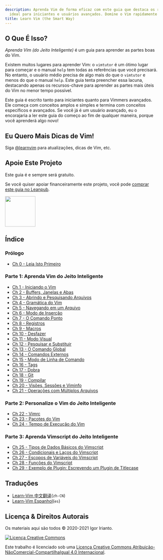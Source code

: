 ```yaml
---
description: Aprenda Vim de forma eficaz com este guia que destaca os recursos essenciais,
  ideal para iniciantes e usuários avançados. Domine o Vim rapidamente!
title: Learn Vim (the Smart Way)
---
```


## O Que É Isso?

_Aprenda Vim (do Jeito Inteligente)_ é um guia para aprender as partes boas do Vim.

Existem muitos lugares para aprender Vim: o `vimtutor` é um ótimo lugar para começar e o manual `help` tem todas as referências que você precisará. No entanto, o usuário médio precisa de algo mais do que o `vimtutor` e menos do que o manual `help`. Este guia tenta preencher essa lacuna, destacando apenas os recursos-chave para aprender as partes mais úteis do Vim no menor tempo possível.

Este guia é escrito tanto para iniciantes quanto para Vimmers avançados. Ele começa com conceitos amplos e simples e termina com conceitos específicos e avançados. Se você já é um usuário avançado, eu o encorajaria a ler este guia do começo ao fim de qualquer maneira, porque você aprenderá algo novo!

## Eu Quero Mais Dicas de Vim!

Siga [@learnvim](https://twitter.com/learnvim) para atualizações, dicas de Vim, etc.

## Apoie Este Projeto

Este guia é e sempre será gratuito.

Se você quiser apoiar financeiramente este projeto, você pode [comprar este guia no Leanpub](https://leanpub.com/learnvim).

<a href="https://leanpub.com/learnvim"><img src="/vim/images/learn-vim-cover.png" width="100"></a>

## Índice

### Prólogo

- [Ch 0 - Leia Isto Primeiro](ch00_read_this_first)

### Parte 1: Aprenda Vim do Jeito Inteligente

- [Ch 1 - Iniciando o Vim](ch01_starting_vim)
- [Ch 2 - Buffers, Janelas e Abas](ch02_buffers_windows_tabs)
- [Ch 3 - Abrindo e Pesquisando Arquivos](ch03_searching_files)
- [Ch 4 - Gramática do Vim](ch04_vim_grammar)
- [Ch 5 - Navegando em um Arquivo](ch05_moving_in_file)
- [Ch 6 - Modo de Inserção](ch06_insert_mode)
- [Ch 7 - O Comando Ponto](ch07_the_dot_command)
- [Ch 8 - Registros](ch08_registers)
- [Ch 9 - Macros](ch09_macros)
- [Ch 10 - Desfazer](ch10_undo)
- [Ch 11 - Modo Visual](ch11_visual_mode)
- [Ch 12 - Pesquisar e Substituir](ch12_search_and_substitute)
- [Ch 13 - O Comando Global](ch13_the_global_command)
- [Ch 14 - Comandos Externos](ch14_external_commands)
- [Ch 15 - Modo de Linha de Comando](ch15_command-line_mode)
- [Ch 16 - Tags](ch16_tags)
- [Ch 17 - Dobra](ch17_fold)
- [Ch 18 - Git](ch18_git)
- [Ch 19 - Compilar](ch19_compile)
- [Ch 20 - Visões, Sessões e Viminfo](ch20_views_sessions_viminfo)
- [Ch 21 - Operações com Múltiplos Arquivos](ch21_multiple_file_operations)

### Parte 2: Personalize o Vim do Jeito Inteligente

- [Ch 22 - Vimrc](ch22_vimrc)
- [Ch 23 - Pacotes do Vim](ch23_vim_packages)
- [Ch 24 - Tempo de Execução do Vim](ch24_vim_runtime)

### Parte 3: Aprenda Vimscript do Jeito Inteligente

- [Ch 25 - Tipos de Dados Básicos do Vimscript](ch25_vimscript_basic_data_types)
- [Ch 26 - Condicionais e Laços do Vimscript](ch26_vimscript_conditionals_and_loops)
- [Ch 27 - Escopos de Variáveis do Vimscript](ch27_vimscript_variable_scopes)
- [Ch 28 - Funções do Vimscript](ch28_vimscript_functions)
- [Ch 29 - Exemplo de Plugin: Escrevendo um Plugin de Titlecase](ch29_plugin_example_writing-a-titlecase-plugin)

## Traduções

- [Learn-Vim 中文翻译](https://github.com/wsdjeg/Learn-Vim_zh_cn)(`zh-CN`)
- [Learn-Vim Espanhol](https://github.com/victorhck/learn-Vim-es)(`es`)

## Licença & Direitos Autorais

Os materiais aqui são todos © 2020-2021 Igor Irianto.

<a rel="license" href="http://creativecommons.org/licenses/by-nc-sa/4.0/"><img alt="Licença Creative Commons" style="border-width:0" src="https://licensebuttons.net/l/by-nc-sa/4.0/88x31.png" /></a><br />

Este trabalho é licenciado sob uma <a rel="license" href="http://creativecommons.org/licenses/by-nc-sa/4.0/">Licença Creative Commons Atribuição-NãoComercial-CompartilhaIgual 4.0 Internacional</a>.
